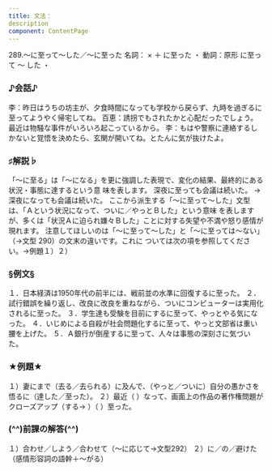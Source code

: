 ```yaml
---
title: 文法：
description
component: ContentPage
---
```



289.～に至って～した／～に至った
名詞： × ＋ に至った ・
動詞：原形 に至って ～ した ・
### ♪会話♪
李：昨日はうちの坊主が、夕食時間になっても学校から戻らず、九時を過ぎるに至ってようやく帰宅してね。 百恵：誘拐でもされたかと心配だったでしょう。最近は物騒な事件がいろいろ起こっているから。
李：もはや警察に連絡するしかないと覚悟を決めたら、玄関が開いてね。とたんに気が抜けたよ。
### ♯解説♭
「～に至る」は「～になる」を更に強調した表現で、変化の結果、最終的にある状況・事態に達するという意
味を表します。
深夜に至っても会議は続いた。
→深夜になっても会議は続いた。 ここから派生する「～に至って～した」文型は、「Ａという状況になって、ついに／やっとＢした」という意味
を表しますが、多くは「状況Ａに迫られ嫌々Ｂした」ことに対する失望や不満や怒り感情が現れます。 注意してほしいのは「～に至って～した」と「～に至っては～ない」（→文型 290）の文末の違いです。これに
ついては次の項を参照してください。→例題１）２）
### §例文§
１．日本経済は1950年代の前半には、戦前並の水準に回復するに至った。
２．試行錯誤を繰り返し、改良に改良を重ねながら、ついにコンピューターは実用化されるに至った。
３．学生達も受験を目前にするに至って、やっとやる気になった。
４．いじめによる自殺が社会問題化するに至って、やっと文部省は重い腰を上げた。
５．Ａ銀行が倒産するに至って、人々は事態の深刻さに気づいた。
### ★例題★
１）妻にまで（去る／去られる）に及んで、（やっと／ついに）自分の愚かさを悟るに（達した／至った）。
２）最近（ ）なって、画面上の作品の著作権問題がクローズアップ（する→ ）（ ）至った。
### (^^)前課の解答(^^)
１）合わせ／しよう／合わせて（～に応じて→文型292）
２）に／の／避けた（感情形容詞の語幹＋～がる）
